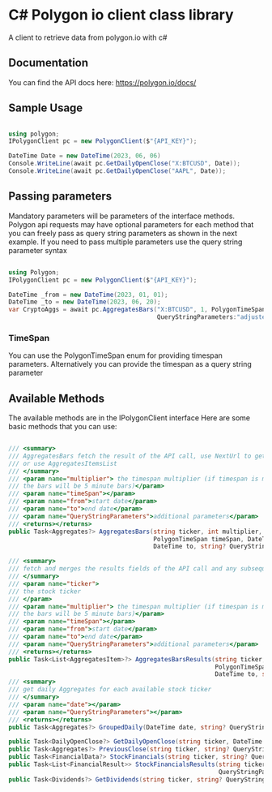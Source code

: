 # C# Polygon io client class library #

A client to retrieve data from polygon.io with c#

## Documentation ##
You can find the API docs here: https://polygon.io/docs/

## Sample Usage ##

```c#

using polygon;
IPolygonClient pc = new PolygonClient($"{API_KEY}");

DateTime Date = new DateTime(2023, 06, 06)
Console.WriteLine(await pc.GetDailyOpenClose("X:BTCUSD", Date));
Console.WriteLine(await pc.GetDailyOpenClose("AAPL", Date));

```

## Passing parameters ##

Mandatory parameters will be parameters of the interface methods. Polygon api requests may 
have optional parameters for each method that you can freely pass as query string parameters as shown in the next example.
If you need to pass multiple parameters use the query string parameter syntax

```c#

using Polygon;
IPolygonClient pc = new PolygonClient($"{API_KEY}");

DateTime _from = new DateTime(2023, 01, 01);
DateTime _to = new DateTime(2023, 06, 20);
var CryptoAggs = await pc.AggregatesBars("X:BTCUSD", 1, PolygonTimeSpan.day, _from, _to,
                                         QueryStringParameters:"adjusted=true&limit=180");
```

### TimeSpan ###

You can use the PolygonTimeSpan enum for providing timespan parameters. Alternatively you can provide the timespan as a query string parameter

## Available Methods ##

The available methods are in the IPolygonClient interface
Here are some basic methods that you can use:

```c#

/// <summary>
/// AggregatesBars fetch the result of the API call, use NextUrl to get the next endpoint 
/// or use AggregatesItemsList
/// </summary>
/// <param name="multiplier"> the timespan multiplier (if timespan is minute and multiplier is 5 
/// the bars will be 5 minute bars)</param>
/// <param name="timeSpan"></param>
/// <param name="from">start date</param>
/// <param name="to">end date</param>
/// <param name="QueryStringParameters">additional parameters</param>
/// <returns></returns>
public Task<Aggregates?> AggregatesBars(string ticker, int multiplier,
                                        PolygonTimeSpan timeSpan, DateTime from,
                                        DateTime to, string? QueryStringParameters=null);

/// <summary>
/// fetch and merges the results fields of the API call and any subsequent result provided via next urls.
/// </summary>
/// <param name="ticker">
/// the stock ticker
/// </param>
/// <param name="multiplier"> the timespan multiplier (if timespan is minute and multiplier is 5 
/// the bars will be 5 minute bars)</param>
/// <param name="timeSpan"></param>
/// <param name="from">start date</param>
/// <param name="to">end date</param>
/// <param name="QueryStringParameters">additional parameters</param>
/// <returns></returns>
public Task<List<AggregatesItem>?> AggregatesBarsResults(string ticker, int multiplier,
                                                         PolygonTimeSpan timeSpan, DateTime from, 
                                                         DateTime to, string? QueryStringParameters=null);
/// <summary>
/// get daily Aggregates for each available stock ticker
/// </summary>
/// <param name="date"></param>
/// <param name="QueryStringParameters"></param>
/// <returns></returns>
public Task<Aggregates?> GroupedDaily(DateTime date, string? QueryStringParameters=null);

public Task<DailyOpenClose?> GetDailyOpenClose(string ticker, DateTime date);
public Task<Aggregates?> PreviousClose(string ticker, string? QueryStringParameters=null);
public Task<FinancialData?> StockFinancials(string ticker, string? QueryStringParameters=null);
public Task<List<FinancialResult>> StockFinancialsResults(string ticker, string? 
                                                          QueryStringParameters=null);
public Task<Dividends?> GetDividends(string ticker, string? QueryStringParameters=null);


```